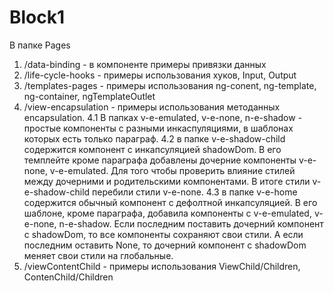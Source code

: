 # Block1

В папке Pages
1) /data-binding - в компоненте примеры привязки данных
2) /life-cycle-hooks - примеры использования хуков, Input, Output
3) /templates-pages - примеры использования ng-conent, ng-template, ng-container, ngTemplateOutlet
4) /view-encapsulation - примеры использования методанных encapsulation.
   4.1 В папках v-e-emulated, v-e-none, n-e-shadow - простые компоненты с разными инкаспуляциями, в шаблонах которых есть только параграф.
   4.2 в папке v-e-shadow-child содержится компонент с инкапсуляцией shadowDom. В его темплейте кроме параграфа добавлены дочерние компоненты v-e-none, v-e-emulated. Для того чтобы проверить влияние стилей между дочерними и родительскими компонентами. В итоге стили v-e-shadow-child перебили стили v-e-none.
   4.3 в папке v-e-home содержится обычный компонент с дефолтной инкапсуляцией. В его шаблоне, кроме параграфа, добавила компоненты с v-e-emulated, v-e-none, n-e-shadow. Если последним поставить дочерний компонент с shadowDom, то все компоненты сохраняют свои стили. А если последним оставить None, то дочерний компонент с shadowDom меняет свои стили на глобальные.
5) /viewContentChild - примеры использования ViewChild/Children, ContenChild/Children
    

